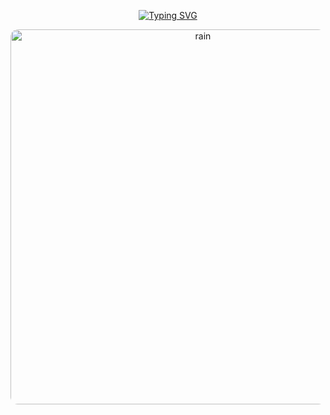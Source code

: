 <p align="center">
  <a href="https://git.io/typing-svg">
    <img src="https://readme-typing-svg.demolab.com?font=VT323&size=32&pause=500&center=true&width=435&lines=I+feel+myself+in+the+rain." alt="Typing SVG" />
  </a>
</p>
<p align="center">
  <img src="https://github.com/user-attachments/assets/335c7735-6864-4e5e-944b-486d77a6d48a" alt="rain" width="600" style="border-radius: 12px;" />
</p>
